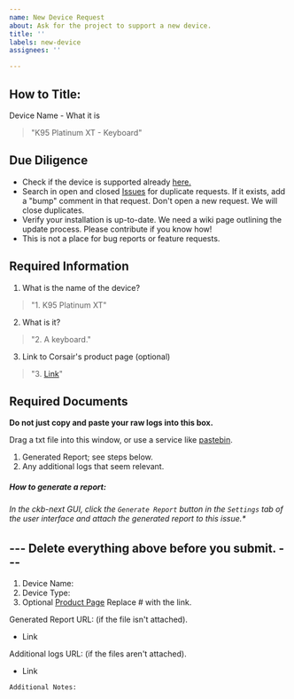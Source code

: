 ```yaml
---
name: New Device Request
about: Ask for the project to support a new device.
title: ''
labels: new-device
assignees: ''

---
```

## How to Title:
Device Name - What it is 
> "K95 Platinum XT - Keyboard"

## Due Diligence
- Check if the device is supported already [here.](/Supported_Hardware.md)
- Search in open and closed [Issues](https://github.com/ckb-next/ckb-next/issues) for duplicate requests. If it exists, add a "bump" comment in that request. Don't open a new request. We will close duplicates.
- Verify your installation is up-to-date. We need a wiki page outlining the update process. Please contribute if you know how!
- This is not a place for bug reports or feature requests.

## Required Information

1. What is the name of the device? 
> "1. K95 Platinum XT"

2. What is it?
> "2. A keyboard."

3. Link to Corsair's product page (optional)
> "3. [Link](https://www.corsair.com/us/en/Categories/Products/Gaming-Keyboards/RGB-Mechanical-Gaming-Keyboards/K95-RGB-PLATINUM-XT-Mechanical-Gaming-Keyboard/p/CH-9127411-NA)"


## Required Documents
**Do not just copy and paste your raw logs into this box.**

Drag a txt file into this window, or use a service like [pastebin](https://pastebin.com/).

1. Generated Report; see steps below.
2. Any additional logs that seem relevant.
##### How to generate a report: 
###### In the ckb-next GUI, click the `Generate Report` button in the `Settings` tab of the user interface and attach the generated report to this issue.*

## --- Delete everything above before you submit. ---

1. Device Name:
2. Device Type:
3. Optional [Product Page](#) Replace # with the link.

Generated Report URL: (if the file isn't attached).
* Link

Additional logs URL: (if the files aren't attached).
* Link

```
Additional Notes:


```